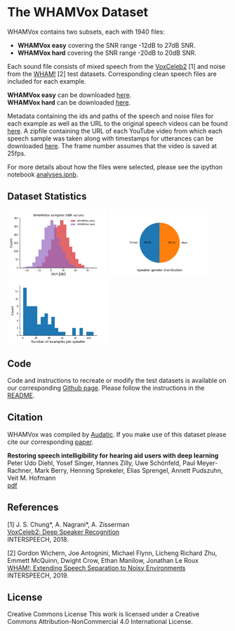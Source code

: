 # The WHAMVox Dataset

WHAMVox contains two subsets, each with 1940 files:  
- **WHAMVox easy** covering the SNR range -12dB to 27dB SNR.  
- **WHAMVox hard** covering the SNR range -20dB to 20dB SNR.  

Each sound file consists of mixed speech from the [VoxCeleb2](https://www.robots.ox.ac.uk/~vgg/data/voxceleb/vox2.html) \[1] 
and noise from the [WHAM!](https://wham.whisper.ai/) \[2] test datasets. 
Corresponding clean speech files are included for each example.

**WHAMVox easy** can be downloaded [here](https://www.audatic.ai/download_WHAMVox/WHAMVox_easy.zip).   
**WHAMVox hard** can be downloaded [here](https://www.audatic.ai/download_WHAMVox/WHAMVox_hard.zip).  

Metadata containing the ids and paths of the speech and noise files for each example as well as the URL to the original speech videos can be found [here](https://github.com/audatic-team/WHAMVox/tree/master/WHAMVox_test.csv). A zipfile containing the URL of each YouTube video from which each speech sample was taken along with timestamps for utterances can be downloaded <a href="https://github.com/audatic-team/WHAMVox/tree/master/speech_url_time_stamps.zip" download>here</a>. The frame number assumes that the video is saved at 25fps.  


For more details about how the files were selected, please see the ipython notebook [analyses.ipnb](https://github.com/audatic-team/WHAMVox/tree/master/analyses.ipynb).   

## Dataset Statistics
<p float="left">
  <img src="assets/images/both_snr_distribution.png" width="45%" /> 
  <img src="assets/images/gender_distribution.png" width="45%" />
  <img src="assets/images/num_examples_per_speaker.png" width="45%" />
</p>  
  
## Code

Code and instructions to recreate or modify the test datasets is available on our corresponding [Github page](https://github.com/audatic-team/WHAMVox/tree/master). Please follow the instructions in the [README](https://github.com/audatic-team/WHAMVox/tree/master/README.md). 

## Citation
WHAMVox was compiled by [Audatic](https://audatic.ai/). 
If you make use of this dataset please cite our corresponding [paper](<arxive>).    

**Restoring speech intelligibility for hearing aid users with deep learning**  
Peter Udo Diehl, Yosef Singer, Hannes Zilly, Uwe Schönfeld, Paul Meyer-Rachner, Mark Berry, Henning Sprekeler, Elias Sprengel, Annett Pudszuhn, Veit M. Hofmann  
[pdf](<arxive>)  

## References  

\[1]  J. S. Chung*, A. Nagrani*, A. Zisserman  
[VoxCeleb2: Deep Speaker Recognition](https://www.robots.ox.ac.uk/~vgg/publications/2018/Chung18a/chung18a.pdf)  
INTERSPEECH, 2018.  

\[2] Gordon Wichern, Joe Antognini, Michael Flynn, Licheng Richard Zhu, Emmett McQuinn, Dwight Crow, Ethan Manilow, Jonathan Le Roux  
[WHAM!: Extending Speech Separation to Noisy Environments](https://arxiv.org/pdf/1907.01160.pdf)  
INTERSPEECH, 2019.

## License

Creative Commons License
This work is licensed under a Creative Commons Attribution-NonCommercial 4.0 International License. 
